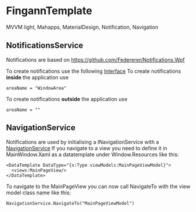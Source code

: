 # FingannTemplate
MVVM light, Mahapps, MaterialDesign, Notification, Navigation


## NotificationsService
Notifications are based on 
https://github.com/Federerer/Notifications.Wpf

To create notifications use the following [Interface](https://github.com/Fingann/FingannTemplate/blob/master/FingannTemplate/Services/Notification/INotificationService.cs)
To create notifications **inside** the application use 
```CSharp
areaName = "WindowArea"
```
To create notifications **outside** the application use 
```CSharp
areaName = ""
```
## NavigationService
Notifications are used by initialising a INavigationService with a [NavigationService](https://github.com/Fingann/FingannTemplate/blob/master/FingannTemplate/Services/Navigation/Interfaces/INavigationService.cs)
If you navigate to a view you need to define it in MainWindow.Xaml as a datatemplate under Window.Resources like this:
```Xaml
<DataTemplate DataType="{x:Type viewModels:MainPageViewModel}">
  <views:MainPageView/>
</DataTemplate>
```
To navigate to the MainPageView you can now call NavigateTo with the view model class name like this:

```CSharp
NavigationService.NavigateTo("MainPageViewModel")
```


